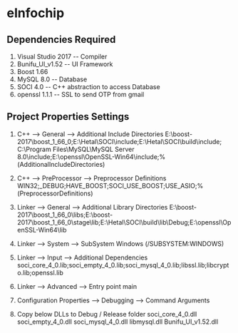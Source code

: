 # eInfochip

## Dependencies Required
1. Visual Studio 2017 -- Compiler
2. Bunifu_UI_v1.52  -- UI Framework
3. Boost 1.66 
4. MySQL 8.0 -- Database
5. SOCI 4.0 -- C++ abstraction to access Database
6. openssl 1.1.1 --  SSL to send OTP from gmail

## Project Properties Settings

1. C++ --> General --> Additional Include Directories
   E:\boost-2017\boost_1_66_0;E:\Hetal\SOCI\include;E:\Hetal\SOCI\build\include;
   C:\Program Files\MySQL\MySQL Server 8.0\include;E:\openssl\OpenSSL-Win64\include;%(AdditionalIncludeDirectories)
   
2. C++ --> PreProcessor --> Preprocessor Definitions
   WIN32;_DEBUG;HAVE_BOOST;SOCI_USE_BOOST;USE_ASIO;%(PreprocessorDefinitions)
   
3. Linker --> General --> Additional Library Directories
   E:\boost-2017\boost_1_66_0\libs;E:\boost-2017\boost_1_66_0\stage\lib;E:\Hetal\SOCI\build\lib\Debug;E:\openssl\OpenSSL-Win64\lib
   
4. Linker --> System --> SubSystem
   Windows (/SUBSYSTEM:WINDOWS)
   
5. Linker --> Input --> Additional Dependencies
   soci_core_4_0.lib;soci_empty_4_0.lib;soci_mysql_4_0.lib;libssl.lib;libcrypto.lib;openssl.lib
   
6. Linker --> Advanced --> Entry point
   main
 
7. Configuration Properties --> Debugging --> Command Arguments
   <Path to configuration file>
   
8. Copy below DLLs to Debug / Release folder
   soci_core_4_0.dll
   soci_empty_4_0.dll
   soci_mysql_4_0.dll
   libmysql.dll
   Bunifu_UI_v1.52.dll



